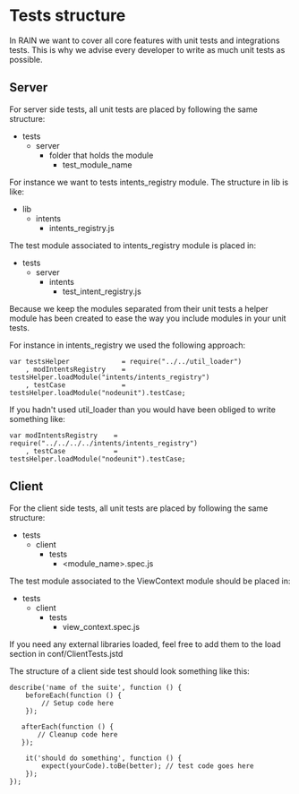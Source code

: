 # Tests structure

In RAIN we want to cover all core features with unit tests and integrations tests. This
is why we advise every developer to write as much unit tests as possible.

## Server

For server side tests, all unit tests are placed by following the same structure:

* tests
    * server
        * folder that holds the module
            * test_module_name

For instance we want to tests intents_registry module. The structure in lib is like:

* lib
    * intents
        * intents_registry.js

The test module associated to intents_registry module is placed in:

* tests
    * server
        * intents
            * test_intent_registry.js

Because we keep the modules separated from their unit tests a helper module has been created to ease the way you include modules in your unit tests.

For instance in intents_registry we used the following approach:


    var testsHelper             = require("../../util_loader")
        , modIntentsRegistry    = testsHelper.loadModule("intents/intents_registry")
        , testCase              = testsHelper.loadModule("nodeunit").testCase;


If you hadn't used util_loader than you would have been obliged to write something like:

    var modIntentsRegistry    = require("../../../../intents/intents_registry")
        , testCase            = testsHelper.loadModule("nodeunit").testCase;

## Client

For the client side tests, all unit tests are placed by following the same structure:

* tests
    * client
        * tests
            * <module_name>.spec.js

The test module associated to the ViewContext module should be placed in:

* tests
    * client
        * tests
            * view_context.spec.js

If you need any external libraries loaded, feel free to add them to the load section in conf/ClientTests.jstd

The structure of a client side test should look something like this:


    describe('name of the suite', function () {
        beforeEach(function () {
            // Setup code here
        });

       afterEach(function () {
           // Cleanup code here
       });

        it('should do something', function () {
            expect(yourCode).toBe(better); // test code goes here
        });
    });


